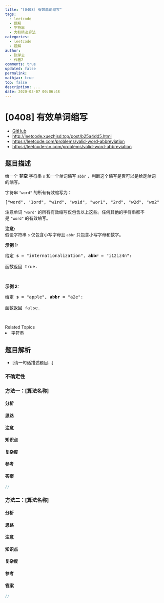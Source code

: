 ```yaml
---
title: "[0408] 有效单词缩写"
tags:
  - leetcode
  - 题解
  - 字符串
  - 力扣精选算法
categories:
  - leetcode
  - 题解
author:
  - 张学志
  - 作者2
comments: true
updated: false
permalink:
mathjax: true
top: false
description: ...
date: 2020-03-07 00:06:48
---
```



# [0408] 有效单词缩写
* [GitHub](https://github.com/algoboy101/LeetCodeCrowdsource/tree/master/_posts/QA/%5B0408%5D%20%E6%9C%89%E6%95%88%E5%8D%95%E8%AF%8D%E7%BC%A9%E5%86%99.md)
* http://leetcode.xuezhisd.top/post/b25a4dd5.html
* https://leetcode.com/problems/valid-word-abbreviation
* https://leetcode-cn.com/problems/valid-word-abbreviation


## 题目描述

<p>给一个&nbsp;<strong>非空</strong>&nbsp;字符串&nbsp;<code>s</code>&nbsp;和一个单词缩写&nbsp;<code>abbr</code>&nbsp;，判断这个缩写是否可以是给定单词的缩写。</p>

<p>字符串&nbsp;<code>&quot;word&quot;</code>&nbsp;的所有有效缩写为：</p>

<pre>[&quot;word&quot;, &quot;1ord&quot;, &quot;w1rd&quot;, &quot;wo1d&quot;, &quot;wor1&quot;, &quot;2rd&quot;, &quot;w2d&quot;, &quot;wo2&quot;, &quot;1o1d&quot;, &quot;1or1&quot;, &quot;w1r1&quot;, &quot;1o2&quot;, &quot;2r1&quot;, &quot;3d&quot;, &quot;w3&quot;, &quot;4&quot;]</pre>

<p>注意单词&nbsp;<code>&quot;word&quot;</code>&nbsp;的所有有效缩写仅包含以上这些。任何其他的字符串都不是&nbsp;<code>&quot;word&quot;</code>&nbsp;的有效缩写。</p>

<p><strong>注意:</strong><br>
假设字符串&nbsp;<code>s</code>&nbsp;仅包含小写字母且&nbsp;<code>abbr</code> 只包含小写字母和数字。</p>

<p><strong>示例 1:</strong></p>

<pre>给定 <strong>s</strong> = &quot;internationalization&quot;, <strong>abbr</strong> = &quot;i12iz4n&quot;:

函数返回 true.
</pre>

<p>&nbsp;</p>

<p><strong>示例 2:</strong></p>

<pre>给定 <strong>s</strong> = &quot;apple&quot;, <strong>abbr</strong> = &quot;a2e&quot;:

函数返回 false.
</pre>

<p>&nbsp;</p>
<div><div>Related Topics</div><div><li>字符串</li></div></div>


## 题目解析
* [请一句话描述题目...]

### 不确定性


### 方法一：[算法名称]

#### 分析

#### 思路

#### 注意

#### 知识点

#### 复杂度

#### 参考

#### 答案

```cpp
//
```


### 方法二：[算法名称]

#### 分析

#### 思路

#### 注意

#### 知识点

#### 复杂度

#### 参考

#### 答案

```cpp
//
```


